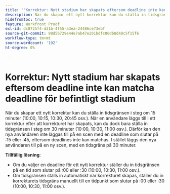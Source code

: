 ```yaml
---
title: '"Korrektur: Nytt stadium har skapats eftersom deadline inte kan matcha deadline för befintligt stadium'
description: När du skapar ett nytt korrektur kan du ställa in tidsgränsen i steg om 15 minuter (10:00, 10:15, 10:30, 20:45 osv.). När en användare läggs till i ett korrektur efter att korrekturet har skapats, kan du dock bara ställa in tidsgränsen i steg om 30 minuter (10:00, 10:30, 11:00 osv.).
hidefromtoc: true
feature: Workfront Proof
exl-id: dc0725f4-d31b-4f55-a3ea-24486ce73ebf
source-git-commit: 98d56729e44e7ab47e201bdfc00db8d40c5f15f6
workflow-type: tm+mt
source-wordcount: '192'
ht-degree: 0%

---
```


# Korrektur: Nytt stadium har skapats eftersom deadline inte kan matcha deadline för befintligt stadium

<!--Requested article-->

När du skapar ett nytt korrektur kan du ställa in tidsgränsen i steg om 15 minuter (10:00, 10:15, 10:30, 20:45 osv.). När en användare läggs till i ett korrektur efter att korrekturet har skapats, kan du dock bara ställa in tidsgränsen i steg om 30 minuter (10:00, 10:30, 11:00 osv.). Därför kan den nya användaren inte läggas till på en scen med en deadline som slutar på :15 eller :45, eftersom deadlines inte kan matchas. I stället läggs den nya användaren till på en ny scen, med en tidsgräns på 30 minuter.

**Tillfällig lösning**:

* Om du väljer en deadline för ett nytt korrektur ställer du in tidsgränsen på en tid som slutar på :00 eller :30 (10:00, 10:30, 11:00 osv.).
* Om tidsgränsen ställs in automatiskt när korrekturet skapas, ställer du in korrekturets tidsgräns manuellt till en tidpunkt som slutar på :00 eller :30 (10:00, 10:30, 11:00 osv.).
